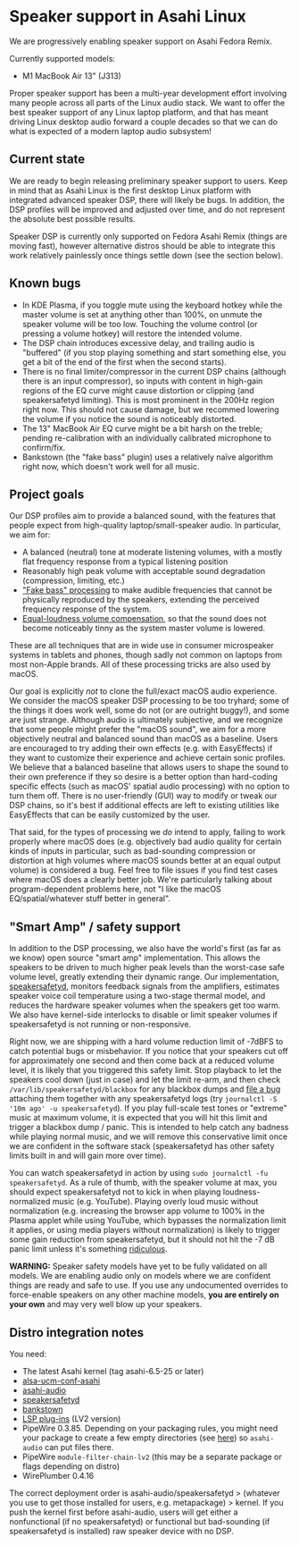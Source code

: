 # Speaker support in Asahi Linux

We are progressively enabling speaker support on Asahi Fedora Remix.

Currently supported models:

* M1 MacBook Air 13" (J313)

Proper speaker support has been a multi-year development effort involving many people across all parts of the Linux audio stack. We want to offer the best speaker support of any Linux laptop platform, and that has meant driving Linux desktop audio forward a couple decades so that we can do what is expected of a modern laptop audio subsystem!

## Current state

We are ready to begin releasing preliminary speaker support to users. Keep in mind that as Asahi Linux is the first desktop Linux platform with integrated advanced speaker DSP, there will likely be bugs. In addition, the DSP profiles will be improved and adjusted over time, and do not represent the absolute best possible results.

Speaker DSP is currently only supported on Fedora Asahi Remix (things are moving fast), however alternative distros should be able to integrate this work relatively painlessly once things settle down (see the section below).

## Known bugs

* In KDE Plasma, if you toggle mute using the keyboard hotkey while the master volume is set at anything other than 100%, on unmute the speaker volume will be too low. Touching the volume control (or pressing a volume hotkey) will restore the intended volume.
* The DSP chain introduces excessive delay, and trailing audio is "buffered" (if you stop playing something and start something else, you get a bit of the end of the first when the second starts).
* There is no final limiter/compressor in the current DSP chains (although there is an input compressor), so inputs with content in high-gain regions of the EQ curve might cause distortion or clipping (and speakersafetyd limiting). This is most prominent in the 200Hz region right now. This should not cause damage, but we recommed lowering the volume if you notice the sound is noticeably distorted.
* The 13" MacBook Air EQ curve might be a bit harsh on the treble; pending re-calibration with an individually calibrated microphone to confirm/fix.
* Bankstown (the "fake bass" plugin) uses a relatively naïve algorithm right now, which doesn't work well for all music.

## Project goals

Our DSP profiles aim to provide a balanced sound, with the features that people expect from high-quality laptop/small-speaker audio. In particular, we aim for:

- A balanced (neutral) tone at moderate listening volumes, with a mostly flat frequency response from a typical listening position
- Reasonably high peak volume with acceptable sound degradation (compression, limiting, etc.)
- ["Fake bass" processing](https://en.wikipedia.org/wiki/Missing_fundamental#Audio_processing_applications) to make audible frequencies that cannot be physically reproduced by the speakers, extending the perceived frequency response of the system. 
- [Equal-loudness volume compensation](https://en.wikipedia.org/wiki/Equal-loudness_contour), so that the sound does not become noticeably tinny as the system master volume is lowered.

These are all techniques that are in wide use in consumer microspeaker systems in tablets and phones, though sadly not common on laptops from most non-Apple brands. All of these processing tricks are also used by macOS.

Our goal is explicitly *not* to clone the full/exact macOS audio experience. We consider the macOS speaker DSP processing to be too tryhard; some of the things it does work well, some do not (or are outright buggy!), and some are just strange. Although audio is ultimately subjective, and we recognize that some people might prefer the "macOS sound", we aim for a more objectively neutral and balanced sound than macOS as a baseline. Users are encouraged to try adding their own effects (e.g. with EasyEffects) if they want to customize their experience and achieve certain sonic profiles. We believe that a balanced baseline that allows users to shape the sound to their own preference if they so desire is a better option than hard-coding specific effects (such as macOS' spatial audio processing) with no option to turn them off. There is no user-friendly (GUI) way to modify or tweak our DSP chains, so it's best if additional effects are left to existing utilities like EasyEffects that can be easily customized by the user.

That said, for the types of processing we *do* intend to apply, failing to work properly where macOS does (e.g. objectively bad audio quality for certain kinds of inputs in particular, such as bad-sounding compression or distortion at high volumes where macOS sounds better at an equal output volume) is considered a bug. Feel free to file issues if you find test cases where macOS does a clearly better job. We're particularly talking about program-dependent problems here, not "I like the macOS EQ/spatial/whatever stuff better in general".

## "Smart Amp" / safety support

In addition to the DSP processing, we also have the world's first (as far as we know) open source "smart amp" implementation. This allows the speakers to be driven to much higher peak levels than the worst-case safe volume level, greatly extending their dynamic range. Our implementation, [speakersafetyd](https://github.com/AsahiLinux/speakersafetyd), monitors feedback signals from the amplifiers, estimates speaker voice coil temperature using a two-stage thermal model, and reduces the hardware speaker volumes when the speakers get too warm. We also have kernel-side interlocks to disable or limit speaker volumes if speakersafetyd is not running or non-responsive.

Right now, we are shipping with a hard volume reduction limit of -7dBFS to catch potential bugs or misbehavior. If you notice that your speakers cut off for approximately one second and then come back at a reduced volume level, it is likely that you triggered this safety limit. Stop playback to let the speakers cool down (just in case) and let the limit re-arm, and then check `/var/lib/speakersafetyd/blackbox` for any blackbox dumps and [file a bug]() attaching them together with any speakersafetyd logs (try `journalctl -S '10m ago' -u speakersafetyd`). If you play full-scale test tones or "extreme" music at maximum volume, it is expected that you will hit this limit and trigger a blackbox dump / panic. This is intended to help catch any badness while playing normal music, and we will remove this conservative limit once we are confident in the software stack (speakersafetyd has other safety limits built in and will gain more over time).

You can watch speakersafetyd in action by using `sudo journalctl -fu speakersafetyd`. As a rule of thumb, with the speaker volume at max, you should expect speakersafetyd not to kick in when playing loudness-normalized music (e.g. YouTube). Playing overly loud music without normalization (e.g. increasing the browser app volume to 100% in the Plasma applet while using YouTube, which bypasses the normalization limit it applies, or using media players without normalization) is likely to trigger some gain reduction from speakersafetyd, but it should not hit the -7 dB panic limit unless it's something [ridiculous](https://open.spotify.com/album/6uvGw7zcCyMzYKKqXp9D3z).

**WARNING:** Speaker safety models have yet to be fully validated on all models. We are enabling audio only on models where we are confident things are ready and safe to use. If you use any undocumented overrides to force-enable speakers on any other machine models, **you are entirely on your own** and may very well blow up your speakers.

## Distro integration notes

You need:
- The latest Asahi kernel (tag asahi-6.5-25 or later)
- [alsa-ucm-conf-asahi](https://github.com/AsahiLinux/alsa-ucm-conf-asahi)
- [asahi-audio](https://github.com/asahilinux/asahi-audio)
- [speakersafetyd](https://github.com/asahilinux/speakersafetyd)
- [bankstown](https://github.com/chadmed/bankstown/)
- [LSP plug-ins](https://lsp-plug.in/) (LV2 version)
- PipeWire 0.3.85. Depending on your packaging rules, you might need your package to create a few empty directories (see [here](https://src.fedoraproject.org/rpms/pipewire/commits/rawhide)) so `asahi-audio` can put files there.
- PipeWire `module-filter-chain-lv2` (this may be a separate package or flags depending on distro)
- WirePlumber 0.4.16

The correct deployment order is asahi-audio/speakersafetyd > (whatever you use to get those installed for users, e.g. metapackage) > kernel. If you push the kernel first before asahi-audio, users will get either a nonfunctional (if no speakersafetyd) or functional but bad-sounding (if speakersafetyd is installed) raw speaker device with no DSP. 
